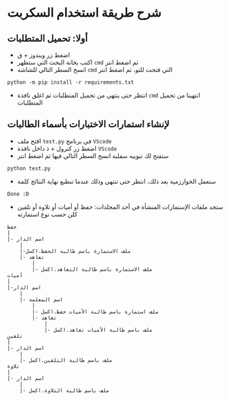 # شرح طريقة استخدام السكربت
## أولا: تحميل المتطلبات
- اضغط زر ويندوز + ق
- اكتب بخانة البحث التي ستظهر `cmd` ثم اضغط انتر
- انسخ السطر التالي للشاشة `cmd` التي فتحت للتو، ثم اضغط انتر
```
python -m pip install -r requirements.txt
```
- انتظر حتى ينتهي من تحميل المتطلبات ثم اغلق نافذة `cmd`
انتهينا من تحميل المتطلبات

## لإنشاء استمارات الاختبارات بأسماء الطالبات
- افتح ملف `test.py` في برنامج `VScode`
- اضغط زر كنرول + ذ داخل نافذة `VScode`
- ستفتح لك تبويبه سفلية انسخ السطر التالي فيها ثم اضغط انتر
```
python test.py
```
- ستعمل الخوارزمية بعد ذلك، انتظر حتى تنتهي وذلك عندما تنطبع نهاية النتائج كلمة 
```
Done :D
```
- ستجد ملفات الإستمارات المنشأة في أحد المجلدات: حفظ أو أميات أو تلاوة أو تلقين كلن حسب نوع استمارته
```
حفظ
|
|- اسم الدار
    |
    |-ملف الاستمارة باسم طالبة الحفظ.اكسل
    |- تعاهد
        |
        |- ملف الاستمارة باسم طالبة التعاهد.اكسل
أميات
|
|-اسم الدار
    |
    |- اسم المعلمة
        |
        |- ملف استمارة باسم طالبة الأميات حفظ.اكسل
        |- تعاهد
            |
            |- ملف باسم طالبة الأميات تعاهد.اكسل
تلقين
|
|- اسم الدار
    |
    |- ملف باسم طالبة التلقين.اكسل
تلاوة
|
|- اسم الدار
    |
    |- ملف باسم طالبة التلاوة.اكسل
```
